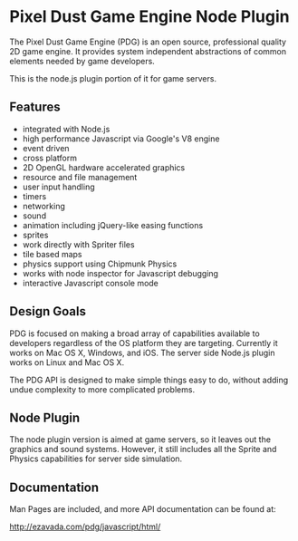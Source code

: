 Pixel Dust Game Engine Node Plugin
==================================

The Pixel Dust Game Engine (PDG) is an open source, professional quality 
2D game engine. It provides system independent abstractions of common 
elements needed by game developers. 

This is the node.js plugin portion of it for game servers. 


Features
--------
- integrated with Node.js
- high performance Javascript via Google's V8 engine
- event driven
- cross platform
- 2D OpenGL hardware accelerated graphics
- resource and file management
- user input handling
- timers
- networking
- sound
- animation including jQuery-like easing functions
- sprites
- work directly with Spriter files
- tile based maps
- physics support using Chipmunk Physics
- works with node inspector for Javascript debugging
- interactive Javascript console mode


Design Goals
------------

PDG is focused on making a broad array of capabilities available to developers 
regardless of the OS platform they are targeting. Currently it works on Mac OS X, 
Windows, and iOS. The server side Node.js plugin works on Linux and Mac OS X.

The PDG API is designed to make simple things easy to do, without adding undue 
complexity to more complicated problems.


Node Plugin
-----------

The node plugin version is aimed at game servers, so it leaves out the graphics
and sound systems. However, it still includes all the Sprite and Physics capabilities
for server side simulation.


Documentation
-------------

Man Pages are included, and more API documentation can be found at:

http://ezavada.com/pdg/javascript/html/

